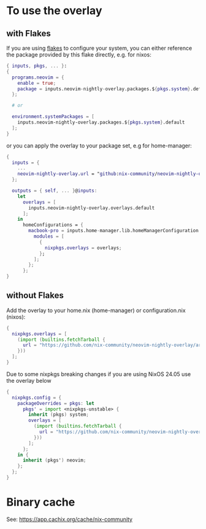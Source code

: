# To use the overlay

## with Flakes

If you are using [flakes] to configure your system, you can either reference the
package provided by this flake directly, e.g. for nixos:

```nix
{ inputs, pkgs, ... }:
{
  programs.neovim = {
    enable = true;
    package = inputs.neovim-nightly-overlay.packages.${pkgs.system}.default;
  };

  # or

  environment.systemPackages = [
    inputs.neovim-nightly-overlay.packages.${pkgs.system}.default
  ];
}
```

or you can apply the overlay to your package set, e.g for home-manager:

```nix
{
  inputs = {
    ...
    neovim-nightly-overlay.url = "github:nix-community/neovim-nightly-overlay";
  };

  outputs = { self, ... }@inputs:
    let
      overlays = [
        inputs.neovim-nightly-overlay.overlays.default
      ];
    in
      homeConfigurations = {
        macbook-pro = inputs.home-manager.lib.homeManagerConfiguration {
          modules = [
            {
              nixpkgs.overlays = overlays;
            };
          ];
        };
      };
}
```

## without Flakes

Add the overlay to your home.nix (home-manager) or configuration.nix (nixos):

```nix
{
  nixpkgs.overlays = [
    (import (builtins.fetchTarball {
      url = "https://github.com/nix-community/neovim-nightly-overlay/archive/master.tar.gz";
    }))
  ];
}
```
Due to some nixpkgs breaking changes if you are using NixOS 24.05 use the overlay below
```nix
{
  nixpkgs.config = {
    packageOverrides = pkgs: let
      pkgs' = import <nixpkgs-unstable> {
        inherit (pkgs) system;
        overlays = [
          (import (builtins.fetchTarball {
            url = "https://github.com/nix-community/neovim-nightly-overlay/archive/master.tar.gz";
          }))
        ];
      };
    in {
      inherit (pkgs') neovim;
    };
  };
}
```

# Binary cache

See: https://app.cachix.org/cache/nix-community

[flakes]: https://wiki.nixos.org/wiki/Flakes
